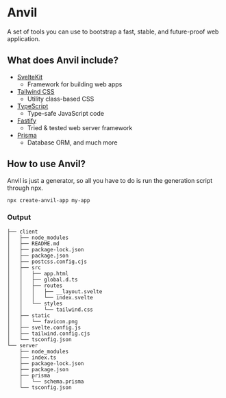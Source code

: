# Anvil

A set of tools you can use to bootstrap a fast, stable, and future-proof web application.

## What does Anvil include?

- [SvelteKit](https://kit.svelte.dev)
  - Framework for building web apps
- [Tailwind CSS](https://tailwindcss.com)
  - Utility class-based CSS
- [TypeScript](http://typescriptlang.org)
  - Type-safe JavaScript code
- [Fastify](https://www.fastify.io)
  - Tried & tested web server framework
- [Prisma](https://www.prisma.io)
  - Database ORM, and much more

## How to use Anvil?

Anvil is just a generator, so all you have to do is run the generation script through npx.

    npx create-anvil-app my-app

### Output

```
├── client
│   ├── node_modules
│   ├── README.md
│   ├── package-lock.json
│   ├── package.json
│   ├── postcss.config.cjs
│   ├── src
│   │   ├── app.html
│   │   ├── global.d.ts
│   │   ├── routes
│   │   │   ├── __layout.svelte
│   │   │   └── index.svelte
│   │   └── styles
│   │       └── tailwind.css
│   ├── static
│   │   └── favicon.png
│   ├── svelte.config.js
│   ├── tailwind.config.cjs
│   └── tsconfig.json
└── server
    ├── node_modules
    ├── index.ts
    ├── package-lock.json
    ├── package.json
    ├── prisma
    │   └── schema.prisma
    └── tsconfig.json
```
